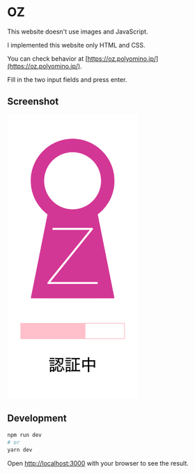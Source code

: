 # OZ

This website doesn't use images and JavaScript.

I implemented this website only HTML and CSS.

You can check behavior at [https://oz.polyomino.jp/](https://oz.polyomino.jp/).

Fill in the two input fields and press enter.

## Screenshot

<img src="https://raw.githubusercontent.com/iPolyomino/oz/main/screenshots/oz.png" alt="" width="300">

## Development

```bash
npm run dev
# or
yarn dev
```

Open [http://localhost:3000](http://localhost:3000) with your browser to see the result.
